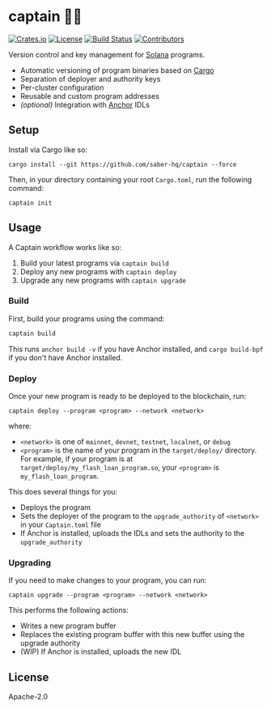 # captain 🧑‍✈️

[![Crates.io](https://img.shields.io/crates/v/captain?style=flat-square)](https://crates.io/crates/captain)
[![License](https://img.shields.io/badge/license-Apache%202.0-blue?style=flat-square)](https://github.com/saber-hq/captain/blob/master/LICENSE-APACHE)
[![Build Status](https://img.shields.io/github/workflow/status/saber-hq/captain/CI/master?style=flat-square)](https://github.com/saber-hq/captain/actions/workflows/ci.yml?query=branch%3Amaster)
[![Contributors](https://img.shields.io/github/contributors/saber-hq/captain?style=flat-square)](https://github.com/saber-hq/captain/graphs/contributors)

Version control and key management for [Solana](https://solana.com/) programs.

- Automatic versioning of program binaries based on [Cargo](https://doc.rust-lang.org/cargo)
- Separation of deployer and authority keys
- Per-cluster configuration
- Reusable and custom program addresses
- _(optional)_ Integration with [Anchor](https://project-serum.github.io/anchor/) IDLs

## Setup

Install via Cargo like so:

```
cargo install --git https://github.com/saber-hq/captain --force
```

Then, in your directory containing your root `Cargo.toml`, run the following command:

```
captain init
```

## Usage

A Captain workflow works like so:

1. Build your latest programs via `captain build`
2. Deploy any new programs with `captain deploy`
3. Upgrade any new programs with `captain upgrade`

### Build

First, build your programs using the command:

```bash
captain build
```

This runs `anchor build -v` if you have Anchor installed, and `cargo build-bpf` if you don't have Anchor installed.

### Deploy

Once your new program is ready to be deployed to the blockchain, run:

```
captain deploy --program <program> --network <network>
```

where:

- `<network>` is one of `mainnet`, `devnet`, `testnet`, `localnet`, or `debug`
- `<program>` is the name of your program in the `target/deploy/` directory. For example, if your program is at `target/deploy/my_flash_loan_program.so`, your `<program>` is `my_flash_loan_program`.

This does several things for you:

- Deploys the program
- Sets the deployer of the program to the `upgrade_authority` of `<network>` in your `Captain.toml` file
- If Anchor is installed, uploads the IDLs and sets the authority to the `upgrade_authority`

### Upgrading

If you need to make changes to your program, you can run:

```
captain upgrade --program <program> --network <network>
```

This performs the following actions:

- Writes a new program buffer
- Replaces the existing program buffer with this new buffer using the upgrade authority
- (WIP) If Anchor is installed, uploads the new IDL

## License

Apache-2.0
